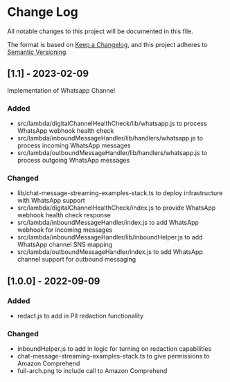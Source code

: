 # Change Log
All notable changes to this project will be documented in this file.

The format is based on [Keep a Changelog](https://keepachangelog.com/en/1.0.0/),
and this project adheres to [Semantic Versioning](https://semver.org/spec/v2.0.0.html).


## [1.1] - 2023-02-09

Implementation of Whatsapp Channel

### Added
 - src/lambda/digitalChannelHealthCheck/lib/whatsapp.js to process WhatsApp webhook health check
- src/lambda/inboundMessageHandler/lib/handlers/whatsapp.js to process incoming WhatsApp messages
- src/lambda/outboundMessageHandler/lib/handlers/whatsapp.js to process outgoing WhatsApp messages
### Changed
- lib/chat-message-streaming-examples-stack.ts to deploy infrastructure with WhatsApp support
- src/lambda/digitalChannelHealthCheck/index.js to provide WhatsApp webhook health check response
- src/lambda/inboundMessageHandler/index.js to add WhatsApp webhook for incoming messages
- src/lambda/inboundMessageHandler/lib/inboundHelper.js to add WhatsApp channel SNS mapping
- src/lambda/outboundMessageHandler/index.js to add WhatsApp channel support for outbound messaging

## [1.0.0] - 2022-09-09
### Added
-  redact.js to add in PII redaction functionality

### Changed
- inboundHelper.js to add in logic for turning on redaction capabilities
- chat-message-streaming-examples-stack.ts to give permissions to Amazon Comprehend
- full-arch.png to include call to Amazon Comprehend




